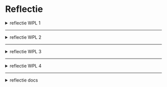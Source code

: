 # Reflectie


<details>

<summary>reflectie WPL 1</summary>

<div style="display: flex; flex-direction: row; align-items: center; justify-content: space-between;">


  <div style="flex: 1; padding: 20px;">
    <img src="https://github.com/PXL-Digital-SNE-Werkplekleren/portfolio-froidmontaaron/assets/116820758/37bc5701-a291-4107-b744-7b1e615dfb7b" alt="Afbeelding" style="width: 100%; height: auto;">
  </div>

</div>

<div style="flex: 1; padding: 20px;">
  
 ## Sterke Vaardigheden          
 
 Ik ontdek dat ik sterk ben in digitale vaardigheden, probleemoplossend denken en resultaatgerichtheid. Deze vaardigheden helpen me om efficiënt met ICT om te gaan, verschillende oplossingen te overwegen en actief bij te dragen aan het behalen van doelen. Het feit dat anderen mijn kritische denkwijze waarderen en regelmatig om mijn feedback vragen, motiveert me om deze vaardigheid verder te ontwikkelen.

</div>

<div style="flex: 1; padding: 20px;">
  
  ## Sterke Eigenschappen
  
  Mijn sterke punten liggen in flexibiliteit, zelfstandigheid en verantwoordelijkheidszin. Ik pas me gemakkelijk aan verschillende situaties aan, handel doelgericht en neem verantwoordelijkheid voor mijn taken. Deze eigenschappen maken me effectief in mijn werk en dragen bij aan een positieve bijdrage aan het team.

</div>

<div style="flex: 1; padding: 20px;">
  
  ## Klantgerichtheid
  
  Hoewel ik bewust ben van het belang van klantgerichtheid, merk ik dat er ruimte is voor verbetering. Soms valt mijn klantgerichtheid onder druk van andere prioriteiten, wat kan leiden tot standaardoplossingen in plaats van aandachtig luisteren naar klanten. Het besef hiervan motiveert me om bewuster met klantinteracties om te gaan en mijn klantgerichtheid verder te ontwikkelen.
  
</div>

---

<div style="display: flex; flex-direction: row; align-items: center; justify-content: space-between;">


  <div style="flex: 1; padding: 20px;">
    <img src="https://github.com/PXL-Digital-SNE-Werkplekleren/portfolio-froidmontaaron/assets/116820758/3c1a914b-986d-4e74-a5cb-97472d5d0aed" alt="Afbeelding_2" style="width: 100%; height: auto;">
  </div>

</div>

<div style="flex: 1; padding: 20px;">
  
 ## Wat drijft jou?

Mijn passies zijn sport en leren hacken. Ik ben hier goed in en wil deze vaardigheden verder ontwikkelen in de toekomst en ook omdat ik van mening ben dat een gezond lichaam en dicipline zorgt dat ik er beter van wordt .

</div>

<div style="flex: 1; padding: 20px;">
  
  ## Waar haal je energie uit?

Ik krijg energie van het delen van mijn passies en doelen met anderen. ook door Respect en nieuwe inzichten kan ik beter worden deze zijn voor mij belangrijk.

</div>

<div style="flex: 1; padding: 20px;">
  
  ## Hoe zie je samenwerking?

Ik sta open voor discussies en waardeer het als anderen een eigen visie hebben. Dialoog en empathie zijn voor mij essentieel in het begrijpen van anderen en samenwerken aan een betere toepassing van onze werk ethiek.
  
</div>

<div style="flex: 1; padding: 20px;">
  
 ## Wat betekent passie voor jou?

Voor mij is passie de drijvende kracht die nieuwsgierigheid en doorzettings vermogen aanwakkert, verandering en innovatie stimuleert, en anderen inspireert. Het is een kenmerk van een uitstekende professional die anderen met kennis van zaken leidt.

</div>

<div style="flex: 1; padding: 20px;">
  
  ## Hoe zie je jouw rol in de opleiding?

In mijn opleiding wil ik mijn passies integreren en anderen inspireren. Ik geloof in dialoog, empathie en samenwerking om zowel mezelf als anderen te begrijpen en respecteren.

</div>

</details>

---

<details>

<summary>reflectie WPL 2</summary>

</details>

---

<details>

<summary>reflectie WPL 3</summary>

</details>

---

<details>

<summary>reflectie WPL 4</summary>
</details>

---

<details>

<summary>reflectie docs</summary>

### belangrijke files

[KYSS_Individuele_feedback.pdf](https://github.com/PXL-Digital-SNE-Werkplekleren/portfolio-froidmontaaron/files/13323241/KYSS_Individuele_feedback.pdf)

[Lemo_individuele_feedback.pdf](https://github.com/PXL-Digital-SNE-Werkplekleren/portfolio-froidmontaaron/files/13323250/Lemo_individuele_feedback.pdf)

</details>


